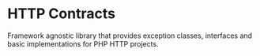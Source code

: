 # HTTP Contracts

Framework agnostic library that provides exception classes, interfaces and basic implementations for PHP HTTP projects.
